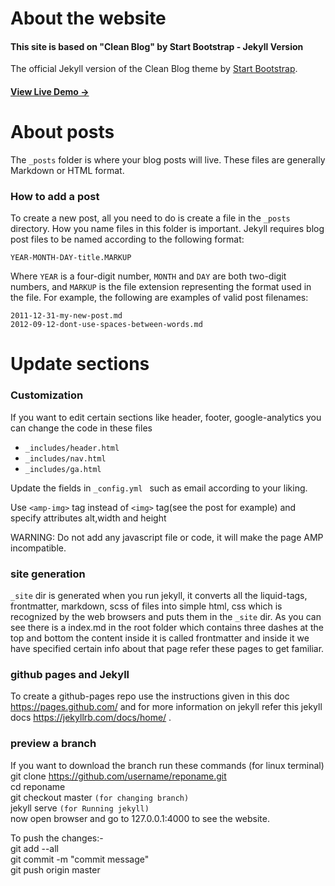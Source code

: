# About the website

#### This site is based on "Clean Blog" by Start Bootstrap - Jekyll Version

The official Jekyll version of the Clean Blog theme by [Start Bootstrap](http://startbootstrap.com/).

#### [View Live Demo &rarr;](http://blackrockdigital.github.io/startbootstrap-clean-blog-jekyll/)

# About posts

The `_posts` folder is where your blog posts will live. These files are generally Markdown or HTML format.



### How to add a post

To create a new post, all you need to do is create a file in the `_posts` directory. How you name files in this folder is important. Jekyll requires blog post files to be named according to the following format:

`YEAR-MONTH-DAY-title.MARKUP`

Where `YEAR` is a four-digit number, `MONTH` and `DAY` are both two-digit numbers, and `MARKUP` is the file extension representing the format used in the file. For example, the following are examples of valid post filenames:

`2011-12-31-my-new-post.md` <br />
`2012-09-12-dont-use-spaces-between-words.md`

# Update sections

### Customization

If you want to edit certain sections like header, footer, google-analytics you can change the code in these files
- `_includes/header.html`
- `_includes/nav.html`
- `_includes/ga.html`

Update the fields in `_config.yml ` such as email according to your liking.

Use `<amp-img>` tag instead of `<img>` tag(see the post for example) and specify attributes alt,width and height

WARNING: Do not add any javascript file or code, it will make the page AMP incompatible.

### site generation

`_site` dir is generated when you run jekyll, it converts all the liquid-tags, frontmatter, markdown, scss of files into simple html, css which is recognized by the web browsers and puts them in the `_site` dir. As you can see there is a index.md in the root folder which contains three dashes at the top and bottom the content inside it is called frontmatter and inside it we have specified certain info about that page refer these pages to get familiar.

### github pages and Jekyll


To create a github-pages repo use the instructions given in this doc https://pages.github.com/ and for more information on jekyll refer this jekyll docs https://jekyllrb.com/docs/home/ .


### preview a branch
If you want to download the branch run these commands (for linux terminal) <br />
git clone https://github.com/username/reponame.git <br />
cd reponame <br />
git checkout master  `(for changing branch)`<br />
jekyll serve `(for Running jekyll)`<br />
now open browser and go to 127.0.0.1:4000 to see the website. <br />

To push the changes:-<br />
git add --all<br />
git commit -m "commit message"<br />
git push origin master
